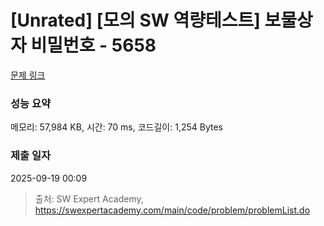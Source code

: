 # [Unrated] [모의 SW 역량테스트] 보물상자 비밀번호 - 5658 

[문제 링크](https://swexpertacademy.com/main/code/problem/problemDetail.do?contestProbId=AWXRUN9KfZ8DFAUo) 

### 성능 요약

메모리: 57,984 KB, 시간: 70 ms, 코드길이: 1,254 Bytes

### 제출 일자

2025-09-19 00:09



> 출처: SW Expert Academy, https://swexpertacademy.com/main/code/problem/problemList.do